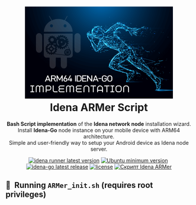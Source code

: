 <h1 align="center">
  <img alt="IDENA ARMer Bash Script - fast idena-go network node deployment for Android" src="https://raw.githubusercontent.com/ltraveler/ltraveler/main/images/IDENA_ARMer_400.png" width="400px"/><br/>
  Idena ARMer Script
</h1>
<p align="center"><b>Bash Script implementation</b> of the <b>Idena network node</b> installation wizard.<br>Install <b>Idena-Go</b> node instance on your mobile device with ARM64 architecture.<br>Simple and user-friendly way to setup your Android device as Idena node server.</p>

<p align="center"><a href="https://github.com/ltraveler/idena-runner/releases/latest" target="_blank"><img src="https://img.shields.io/badge/version-v0.9.1rc1-blue?style=for-the-badge&logo=none" alt="idena runner latest version" /></a>&nbsp;<a href="https://wiki.ubuntu.com/FocalFossa/ReleaseNotes" target="_blank"><img src="https://img.shields.io/badge/Ubuntu-20.04(LTS)+-00ADD8?style=for-the-badge&logo=none" alt="Ubuntu minimum version" /></a>&nbsp;<a href="https://github.com/ltraveler/idena-runner/blob/main/CHANGELOG.md" target="_blank"><img src="https://img.shields.io/badge/Build-Stable-success?style=for-the-badge&logo=none" alt="idena-go latest release" /></a>&nbsp;<a href="https://www.gnu.org/licenses/quick-guide-gplv3.html" target="_blank"><img src="https://img.shields.io/badge/license-GPL3.0-red?style=for-the-badge&logo=none" alt="license" /></a>&nbsp;<a href="https://github.com/ltraveler/idena-armer/blob/master/README.ru-RU.md" target="_blank"><img src="https://img.shields.io/badge/readme-РУССКИЙ-orange?style=for-the-badge&logo=none" alt="Скрипт Idena ARMer" /></a></p>

## 🚀&nbsp; Running `ARMer_init.sh` (requires root privileges)
